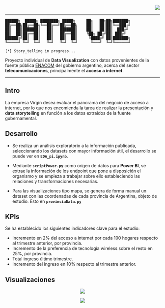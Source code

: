 <p align="right"><a href="https://github.com/v1c4r10us/dataviz-pi"><img src="https://img.shields.io/badge/view%20on%20github-%232671E5.svg?style=for-the-badge&logo=githubactions&logoColor=white"/></a></p>

***

```plaintext
██████╗  █████╗ ████████╗ █████╗     ██╗   ██╗██╗███████╗
██╔══██╗██╔══██╗╚══██╔══╝██╔══██╗    ██║   ██║██║╚══███╔╝
██║  ██║███████║   ██║   ███████║    ██║   ██║██║  ███╔╝ 
██║  ██║██╔══██║   ██║   ██╔══██║    ╚██╗ ██╔╝██║ ███╔╝  
██████╔╝██║  ██║   ██║   ██║  ██║     ╚████╔╝ ██║███████╗
╚═════╝ ╚═╝  ╚═╝   ╚═╝   ╚═╝  ╚═╝      ╚═══╝  ╚═╝╚══════╝

[*] Story_telling in progress...
```

Proyecto individual de **Data Visualization** con datos provenientes de la fuente pública <a href="https://datosabiertos.enacom.gob.ar/dashboards/20000/acceso-a-internet/">ENACOM</a> del gobierno argentino, acerca del sector **telecomunicaciones**, principalmente el **acceso a internet**.

---

## Intro

La empresa Virgin desea evaluar el panorama del negocio de acceso a internet, por lo que nos encomienda la tarea de realizar la presentación y **data storytelling** en función a los datos extraídos de la fuente gubernamental.

## Desarrollo

+ Se realiza un análisis exploratorio a la información publicada, seleccionando los datasets con mayor información útil, el desarrollo se puede ver en **`EDA_pi.ipynb`**.

+ Mediante **`scriptPower.py`** como orígen de datos para **Power BI**, se extrae la información de los endpoint que pone a disposición el organismo y se empieza a trabajar sobre ello estableciendo las relaciones y transformaciones necesarias.

+ Para las visualizaciones tipo mapa, se genera de forma manual un dataset con las coordenadas de cada provincia de Argentina, objeto de estudio. Esto en **`provinciaData.py`**

## KPIs

Se ha establecido los siguientes indicadores clave para el estudio:

+ Incremento en 2% del acceso a internet por cada 100 hogares respecto al trimestre anterior, por provincia.
+ Incremento de la preferencia de tecnología wireless sobre el resto en 25%, por provincia.
+ Total ingreso último trimestre.
+ Incremento del ingreso en 10% respecto al trimestre anterior.

## Visualizaciones

<p align="center"><img src="https://drive.google.com/uc?export=view&id=1qpjbl92_pJS-H47bPlicCKoYikVAW8_M"></img></p>

<p align="center"><img src="https://drive.google.com/uc?export=view&id=1HH7fi20P4oAPaQ91nGXtiaE3gq9tiMoD"></img></p>




